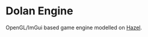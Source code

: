 # Dolan Engine
OpenGL/ImGui based game engine modelled on [Hazel](https://github.com/TheCherno/Hazel/).
